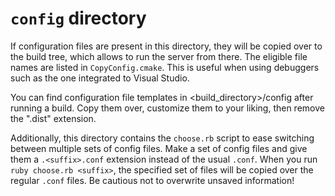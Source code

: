 # `config` directory

If configuration files are present in this directory, they will be copied over
to the build tree, which allows to run the server from there. The eligible file
names are listed in `CopyConfig.cmake`. This is useful when using debuggers such
as the one integrated to Visual Studio.

You can find configuration file templates in <build_directory>/config after
running a build. Copy them over, customize them to your liking, then remove
the ".dist" extension.

Additionally, this directory contains the `choose.rb` script to ease switching
between multiple sets of config files. Make a set of config files and give them
a `.<suffix>.conf` extension instead of the usual `.conf`. When you run `ruby
choose.rb <suffix>`, the specified set of files will be copied over the regular
`.conf` files. Be cautious not to overwrite unsaved information!